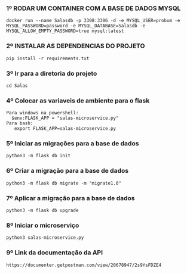 ### 1º RODAR UM CONTAINER COM A BASE DE DADOS MYSQL 

```
docker run --name Salasdb -p 3308:3306 -d -e MYSQL_USER=probum -e MYSQL_PASSWORD=password -e MYSQL_DATABASE=Salasdb -e MYSQL_ALLOW_EMPTY_PASSWORD=true mysql:latest
```

### 2º INSTALAR AS DEPENDENCIAS DO PROJETO

```
pip install -r requirements.txt
```
### 3º Ir para a diretoria do projeto

```
cd Salas
```

### 4º Colocar as variaveis de ambiente para o flask

```
Para windows na powershell:
  $env:FLASK_APP = "salas-microservice.py" 
Para bash:
   export FLASK_APP=salas-microservice.py
```

### 5º Iniciar as migrações para a base de dados

```
python3 -m flask db init
```

### 6º Criar a migração para a base de dados

```
python3 -m flask db migrate -m "migrate1.0"
```

### 7º Aplicar a migração para a base de dados

```
python3 -m flask db upgrade
```

### 8º Iniciar o microserviço

```
python3 salas-microservice.py 
```

### 9º Link da documentação da API

```
https://documenter.getpostman.com/view/20678947/2s9YsFDZE4
``` 